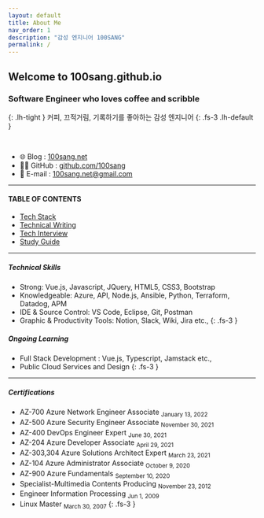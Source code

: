 ```yaml
---
layout: default
title: About Me
nav_order: 1
description: "감성 엔지니어 100SANG"
permalink: /
---
```


## Welcome to 100sang.github.io

### Software Engineer who loves coffee and scribble
{: .lh-tight }
커피, 끄적거림, 기록하기를 좋아하는 감성 엔지니어
{: .fs-3 .lh-default }

<br />

- 🌐 Blog : [100sang.net](https://100sang.net)
- 👩‍💻 GitHub : [github.com/100sang](https://github.com/100sang)
- 💌 E-mail : [100sang.net@gmail.com](mailto:100sang.net@gmail.com)

---

#### TABLE OF CONTENTS

* [Tech Stack](/tech-stack)
* [Technical Writing](/technical-writing)
* [Tech Interview](/tech-interview)
* [Study Guide](/study-guide)

---

##### Technical Skills

- Strong: Vue.js, Javascript, JQuery, HTML5, CSS3, Bootstrap
- Knowledgeable: Azure, API, Node.js, Ansible, Python, Terraform, Datadog, APM
- IDE & Source Control: VS Code, Eclipse, Git, Postman
- Graphic & Productivity Tools: Notion, Slack, Wiki, Jira etc.,
{: .fs-3 }

##### Ongoing Learning 

- Full Stack Development : Vue.js, Typescript, Jamstack etc.,
- Public Cloud Services and Design
{: .fs-3 }

---

##### Certifications

- AZ-700 Azure Network Engineer Associate <sub>January 13, 2022</sub>
- AZ-500 Azure Security Engineer Associate <sub>November 30, 2021</sub>
- AZ-400 DevOps Engineer Expert	<sub>June 30, 2021</sub>
- AZ-204 Azure Developer Associate	<sub>April 29, 2021</sub>
- AZ-303,304 Azure Solutions Architect Expert <sub>March 23, 2021</sub>
- AZ-104 Azure Administrator Associate	<sub>October 9, 2020</sub>
- AZ-900 Azure Fundamentals	<sub>September 10, 2020</sub>
- Specialist-Multimedia Contents Producing 	<sub>November 23, 2012</sub>
- Engineer Information Processing <sub>Jun 1, 2009</sub>
- Linux Master <sub>March 30, 2007</sub>
{: .fs-3 }